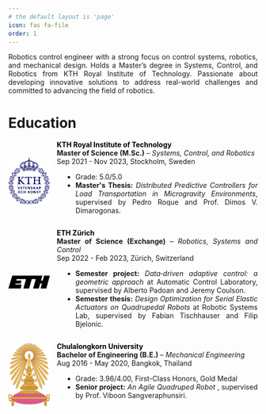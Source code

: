```yaml
---
# the default layout is 'page'
icon: fas fa-file
order: 1
---
```

<div style="flex: 1; font-size: 1em; text-align: justify;">
Robotics control engineer with a strong focus on control systems, robotics, and mechanical design. Holds a Master’s degree in Systems, Control, and Robotics from KTH Royal Institute of Technology. Passionate about developing innovative solutions to address real-world challenges and committed to advancing the field of robotics.
</div>


# Education

<div style="display: flex; align-items: center; margin-bottom: 1em;">
    <img src="../assets/img/education/kth.png" alt="KTH Logo" style="width: 6em; height: auto; margin-right: 1em;">
    <div style="flex: 1; font-size: 1em; max-width: 500px; text-align: justify;">
        <a href="https://www.kth.se/en" style="text-decoration: none; color: black; font-weight: bold;">KTH Royal Institute of Technology</a>
        <br>
        <strong>Master of Science (M.Sc.)</strong> – <em>Systems, Control, and Robotics</em>
        <br> 
        Sep 2021 - Nov 2023, Stockholm, Sweden
        <ul style="margin-left: 1em; list-style-type: disc;">
            <li>Grade: 5.0/5.0</li>
            <li><strong>Master's Thesis:</strong> <em>Distributed Predictive Controllers for Load Transportation in Microgravity Environments</em>, supervised by Pedro Roque and Prof. Dimos V. Dimarogonas.</li>
        </ul>
    </div>
</div>

<div style="display: flex; align-items: center; margin-bottom: 1em;">
    <img src="../assets/img/education/eth.png" alt="ETH Logo" style="width: 6em; height: auto; margin-right: 1em;">
    <div style="flex: 1; font-size: 1em; max-width: 500px; text-align: justify;">
        <a href="https://ethz.ch/en.html" style="text-decoration: none; color: black; font-weight: bold;">ETH Zürich</a>
        <br> <strong>Master of Science (Exchange)</strong> – <em>Robotics, Systems and Control</em>  
        <br>
        Sep 2022 - Feb 2023, Zürich, Switzerland
        <ul style="margin-left: 1em; list-style-type: disc;">
            <li><strong>Semester project:</strong> <em>Data‑driven adaptive control: a geometric approach</em> at Automatic Control Laboratory, supervised by Alberto Padoan and Jeremy Coulson.</li>
            <li><strong>Semester thesis:</strong> <em>Design Optimization for Serial Elastic Actuators on Quadrupedal Robots</em> at Robotic Systems Lab, supervised by Fabian Tischhauser and Filip Bjelonic.</li>
        </ul>
    </div>
</div>

<div style="display: flex; align-items: center; margin-bottom: 1em;">
    <img src="../assets/img/education/cu.png" alt="CU Logo" style="width: 6em; height: auto; margin-right: 1em;">
    <div style="flex: 1; font-size: 1em; max-width: 500px; text-align: justify;">
        <a href="https://www.chula.ac.th/en/" style="text-decoration: none; color: black; font-weight: bold;">Chulalongkorn University</a>
        <br> <strong>Bachelor of Engineering (B.E.)</strong> – <em>Mechanical Engineering</em>  
        <br>
        Aug 2016 - May 2020, Bangkok, Thailand
        <ul style="margin-left: 1em; list-style-type: disc;">
            <li>Grade: 3.96/4.00, First-Class Honors, Gold Medal </li>
            <li><strong>Senior project:</strong> <em>An Agile Quadruped Robot </em>, supervised by Prof. Viboon Sangveraphunsiri.</li>            
        </ul>
    </div>
</div>

